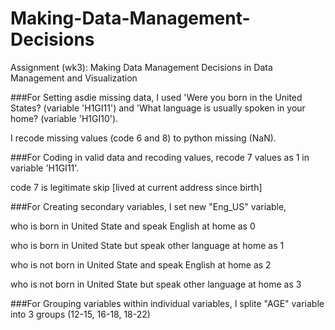 # Making-Data-Management-Decisions
Assignment (wk3): Making Data Management Decisions in Data Management and Visualization

###For Setting asdie missing data, 
I used 'Were you born in the United States? (variable 'H1GI11') and 'What language is usually spoken in your home? (variable 'H1GI10').

I recode missing values (code 6 and 8) to python missing (NaN).

###For Coding in valid data and recoding values,
recode 7 values as 1 in variable 'H1GI11'.

code 7 is  legitimate skip [lived at current address since birth]

###For Creating secondary variables,
I set new "Eng_US" variable, 

who is born in United State and speak English at home as 0

who is born in United State but speak other language at home as 1

who is not born in United State and speak English at home as 2

who is not born in United State but speak other language at home as 3

###For Grouping variables within individual variables,
I splite "AGE" variable into 3 groups (12-15, 16-18, 18-22) 
